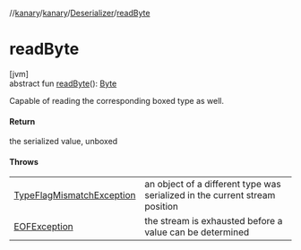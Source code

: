 //[kanary](../../../index.md)/[kanary](../index.md)/[Deserializer](index.md)/[readByte](read-byte.md)

# readByte

[jvm]\
abstract fun [readByte](read-byte.md)(): [Byte](https://kotlinlang.org/api/latest/jvm/stdlib/kotlin/-byte/index.html)

Capable of reading the corresponding boxed type as well.

#### Return

the serialized value, unboxed

#### Throws

| | |
|---|---|
| [TypeFlagMismatchException](../-type-flag-mismatch-exception/index.md) | an object of a different type was serialized in the current stream position |
| [EOFException](https://docs.oracle.com/javase/8/docs/api/java/io/EOFException.html) | the stream is exhausted before a value can be determined |
